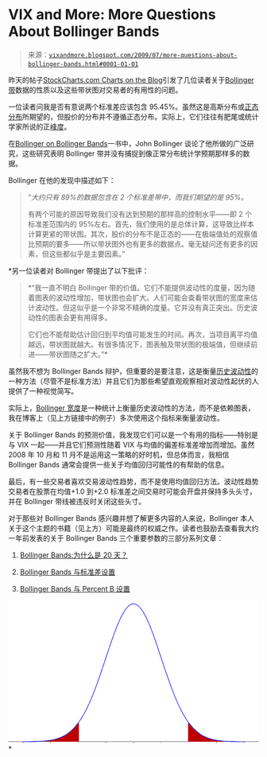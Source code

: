 <!--yml

category: 未分类

date: 2024-05-18 17:37:25

-->

# VIX and More: More Questions About Bollinger Bands

> 来源：[`vixandmore.blogspot.com/2009/07/more-questions-about-bollinger-bands.html#0001-01-01`](http://vixandmore.blogspot.com/2009/07/more-questions-about-bollinger-bands.html#0001-01-01)

昨天的帖子[StockCharts.com Charts on the Blog](http://vixandmore.blogspot.com/2009/07/stockchartscom-charts-on-blog.html)引发了几位读者关于[Bollinger 带](http://vixandmore.blogspot.com/search/label/Bollinger%20bands)数据的性质以及这些带状图对交易者的有用性的问题。

一位读者问我是否有意说两个标准差应该包含 95.45%。虽然这是高斯分布或[正态分布](http://en.wikipedia.org/wiki/Normal_distribution)所期望的，但股价的分布并不遵循正态分布。实际上，它们往往有肥尾或统计学家所说的正[峰度](http://en.wikipedia.org/wiki/Kurtosis)。

在[Bollinger on Bollinger Bands](http://www.amazon.com/Bollinger-Bands-John/dp/0071373683/ref=sr_1_1?ie=UTF8&s=books&qid=1248306828&sr=1-1)一书中，John Bollinger 谈论了他所做的广泛研究，这些研究表明 Bollinger 带并没有捕捉到像正常分布统计学预期那样多的数据。

Bollinger 在他的发现中描述如下：

> “*大约只有 89%的数据包含在 2 个标准差带中，而我们期望的是 95%。*
> 
> 有两个可能的原因导致我们没有达到预期的那样高的控制水平——即 2 个标准差范围内的 95%左右。首先，我们使用的是总体计算，这导致比样本计算更紧的带状图。其次，股价的分布不是正态的——在极端值处的观察值比预期的要多——所以带状图外也有更多的数据点。毫无疑问还有更多的因素，但这些都似乎是主要因素。”

*另一位读者对 Bollinger 带提出了以下批评：

> *“我一直不明白 Bollinger 带的价值。它们不能提供波动性的度量，因为随着图表的波动性增加，带状图也会扩大。人们可能会查看带状图的宽度来估计波动性。但这似乎是一个非常不精确的度量。它并没有真正突出。历史波动性的图表会更有用得多。
> 
> 它们也不能帮助估计回归到平均值可能发生的时间。再次，当项目离平均值越远，带状图就越大。有很多情况下，图表触及带状图的极端值，但继续前进——带状图随之扩大。”*

虽然我不想为 Bollinger Bands 辩护，但重要的是要注意，这是衡量[历史波动性](http://vixandmore.blogspot.com/search/label/historical%20volatility)的一种方法（尽管不是标准方法）并且它们为那些希望直观观察相对波动性起伏的人提供了一种视觉简写。

实际上，[Bollinger 宽度](http://vixandmore.blogspot.com/search/label/Bollinger%20band%20width)是一种统计上衡量历史波动性的方法，而不是依赖图表，我在博客上（见上方链接中的例子）多次使用这个指标来衡量波动性。

关于 Bollinger Bands 的预测价值，我发现它们可以是一个有用的指标——特别是与 VIX 一起——并且它们预测性随着 VIX 与均值的偏差标准差增加而增加。虽然 2008 年 10 月和 11 月不是运用这一策略的好时机，但总体而言，我相信 Bollinger Bands 通常会提供一些关于均值回归可能性的有帮助的信息。

最后，有一些交易者喜欢交易波动性趋势，而不是使用均值回归方法。波动性趋势交易者在股票在均值+1.0 到+2.0 标准差之间交易时可能会开盘并保持多头头寸，并在 Bollinger 带线被违反时关闭这些头寸。

对于那些对 Bollinger Bands 感兴趣并想了解更多内容的人来说，Bollinger 本人关于这个主题的书籍（见上方）可能是最终的权威之作。读者也鼓励去查看我大约一年前发表的关于 Bollinger Bands 三个重要参数的三部分系列文章：

1.  [Bollinger Bands:为什么是 20 天？](http://vixandmore.blogspot.com/2008/06/bollinger-bands-why-20-days.html)

1.  [Bollinger Bands 与标准差设置](http://vixandmore.blogspot.com/2008/06/bollinger-bands-and-standard-deviation.html)

1.  [Bollinger Bands 与 Percent B 设置](http://vixandmore.blogspot.com/2008/06/bollinger-bands-and-percent-b-setting.html)

![](img/c137e7cd274e6fde28636225071188d1.png)*
